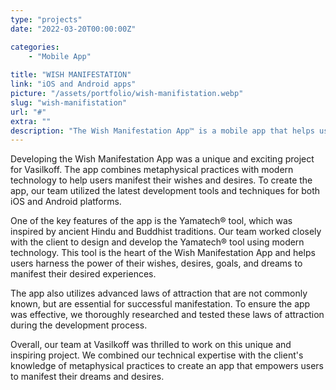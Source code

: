 ```yaml
---
type: "projects"
date: "2022-03-20T00:00:00Z"

categories: 
    - "Mobile App"
 
title: "WISH MANIFESTATION"
link: "iOS and Android apps"
picture: "/assets/portfolio/wish-manifistation.webp"
slug: "wish-manifistation"
url: "#"
extra: ""
description: "The Wish Manifestation App™ is a mobile app that helps users manifest their desires and goals by utilizing the power of their wishes and energies."
---
```

Developing the Wish Manifestation App was a unique and exciting project for Vasilkoff. The app combines metaphysical practices with modern technology to help users manifest their wishes and desires. To create the app, our team utilized the latest development tools and techniques for both iOS and Android platforms.

One of the key features of the app is the Yamatech® tool, which was inspired by ancient Hindu and Buddhist traditions. Our team worked closely with the client to design and develop the Yamatech® tool using modern technology. This tool is the heart of the Wish Manifestation App and helps users harness the power of their wishes, desires, goals, and dreams to manifest their desired experiences.

The app also utilizes advanced laws of attraction that are not commonly known, but are essential for successful manifestation. To ensure the app was effective, we thoroughly researched and tested these laws of attraction during the development process.

Overall, our team at Vasilkoff was thrilled to work on this unique and inspiring project. We combined our technical expertise with the client's knowledge of metaphysical practices to create an app that empowers users to manifest their dreams and desires.